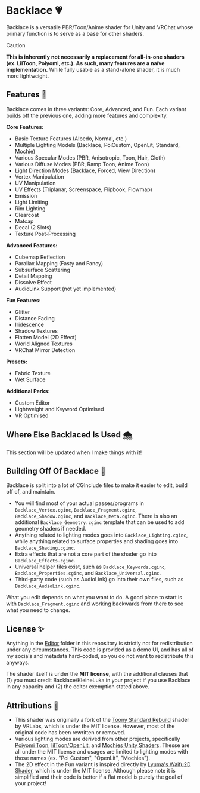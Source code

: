 # Backlace 💗
Backlace is a versatile PBR/Toon/Anime shader for Unity and VRChat whose primary function is to serve as a base for other shaders.

> [!CAUTION]
> **This is inherently not necessarily a replacement for all-in-one shaders (ex. LilToon, Poiyomi, etc.). As such, many features are a naïve implementation.** While fully usable as a stand-alone shader, it is much more lightweight.

## Features 🌈
Backlace comes in three variants: Core, Advanced, and Fun. Each variant builds off the previous one, adding more features and complexity.

**Core Features:**
- Basic Texture Features (Albedo, Normal, etc.)
- Multiple Lighting Models (Backlace, PoiCustom, OpenLit, Standard, Mochie)
- Various Specular Modes (PBR, Anisotropic, Toon, Hair, Cloth)
- Various Diffuse Modes (PBR, Ramp Toon, Anime Toon)
- Light Direction Modes (Backlace, Forced, View Direction)
- Vertex Manipulation
- UV Manipulation
- UV Effects (Triplanar, Screenspace, Flipbook, Flowmap)
- Emission
- Light Limiting
- Rim Lighting
- Clearcoat
- Matcap
- Decal (2 Slots)
- Texture Post-Processing

**Advanced Features:**
- Cubemap Reflection
- Parallax Mapping (Fasty and Fancy)
- Subsurface Scattering
- Detail Mapping
- Dissolve Effect
- AudioLink Support (not yet implemented)

**Fun Features:**
- Glitter
- Distance Fading
- Iridescence
- Shadow Textures
- Flatten Model (2D Effect)
- World Aligned Textures
- VRChat Mirror Detection

**Presets:**
- Fabric Texture
- Wet Surface

**Additional Perks:**
- Custom Editor
- Lightweight and Keyword Optimised
- VR Optimised

## Where Else Backlaced Is Used 🌨️
This section will be updated when I make things with it!

## Building Off Of Backlace 🫧
Backlace is split into a lot of CGInclude files to make it easier to edit, build off of, and maintain.
- You will find most of your actual passes/programs in `Backlace_Vertex.cginc`, `Backlace_Fragment.cginc`, `Backlace_Shadow.cginc`, and `Backlace_Meta.cginc`. There is also an additional `Backlace_Geometry.cginc` template that can be used to add geometry shaders if needed.
- Anything related to lighting modes goes into `Backlace_Lighting.cginc`, while anything related to surface properties and shading goes into `Backlace_Shading.cginc`.
- Extra effects that are not a core part of the shader go into `Backlace_Effects.cginc`.
- Universal helper files exist, such as `Backlace_Keywords.cginc`, `Backlace_Properties.cginc`, and `Backlace_Universal.cginc`.
- Third-party code (such as AudioLink) go into their own files, such as `Backlace_AudioLink.cginc`.

What you edit depends on what you want to do. A good place to start is with `Backlace_Fragment.cginc` and working backwards from there to see what you need to change.

## License ✨
Anything in the [Editor](https://github.com/kleineluka/backlace/tree/main/Resources/Luka_Backlace/Editor) folder in this repository is strictly not for redistribution under any circumstances. This code is provided as a demo UI, and has all of my socials and metadata hard-coded, so you do not want to redistribute this anyways.

The shader itself is under the **MIT license**, with the additional clauses that (1) you must credit Backlace/KleineLuka in your project if you use Backlace in any capacity and (2) the editor exemption stated above.

## Attributions 🎨
- This shader was originally a fork of the [Toony Standard Rebuild](https://github.com/VRLabs/Toony-Standard-Rebuil) shader by VRLabs, which is under the MIT license. However, most of the original code has been rewritten or removed.
- Various lighting modes are derived from other projects, specifically [Poiyomi Toon](https://github.com/poiyomi/PoiyomiToonShader), [lilToon/OpenLit](https://github.com/lilxyzw/lilToon), and [Mochies Unity Shaders](https://github.com/MochiesCode/Mochies-Unity-Shaders/). Thesse are all under the MIT license and usages are limited to lighting modes with those names (ex. \"Poi Custom\", \"OpenLit\", \"Mochies\").
- The 2D effect in the Fun variant is inspired directly by [Lyuma's Waifu2D Shader](https://github.com/lyuma/LyumaShader), which is under the MIT license. Although  please note it is simplified and their code is better if a flat model is purely the goal of your project!